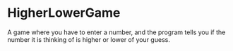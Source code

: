 # HigherLowerGame
 A game where you have to enter a number, and the program tells you if the number it is thinking of is higher or lower of your guess.
